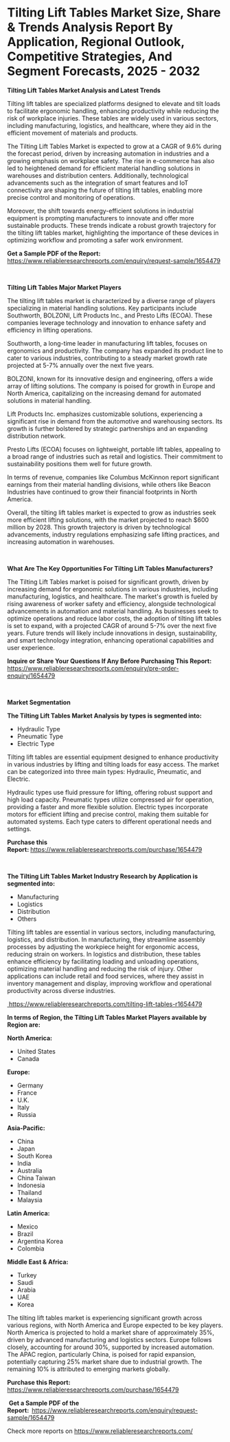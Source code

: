 <p><h1>Tilting Lift Tables Market Size, Share & Trends Analysis Report By Application, Regional Outlook, Competitive Strategies, And Segment Forecasts, 2025 - 2032</h1></p><p><strong>Tilting Lift Tables Market Analysis and Latest Trends</strong></p>
<p><p>Tilting lift tables are specialized platforms designed to elevate and tilt loads to facilitate ergonomic handling, enhancing productivity while reducing the risk of workplace injuries. These tables are widely used in various sectors, including manufacturing, logistics, and healthcare, where they aid in the efficient movement of materials and products.</p><p>The Tilting Lift Tables Market is expected to grow at a CAGR of 9.6% during the forecast period, driven by increasing automation in industries and a growing emphasis on workplace safety. The rise in e-commerce has also led to heightened demand for efficient material handling solutions in warehouses and distribution centers. Additionally, technological advancements such as the integration of smart features and IoT connectivity are shaping the future of tilting lift tables, enabling more precise control and monitoring of operations.</p><p>Moreover, the shift towards energy-efficient solutions in industrial equipment is prompting manufacturers to innovate and offer more sustainable products. These trends indicate a robust growth trajectory for the tilting lift tables market, highlighting the importance of these devices in optimizing workflow and promoting a safer work environment.</p></p>
<p><strong>Get a Sample PDF of the Report:&nbsp;</strong> <a href="https://www.reliableresearchreports.com/enquiry/request-sample/1654479?utm_campaign=2395&utm_medium=2&utm_source=Github&utm_content=ia&utm_term=11042025&utm_id=tilting-lift-tables">https://www.reliableresearchreports.com/enquiry/request-sample/1654479</a></p>
<p>&nbsp;</p>
<p><strong>Tilting Lift Tables Major Market Players</strong></p>
<p><p>The tilting lift tables market is characterized by a diverse range of players specializing in material handling solutions. Key participants include Southworth, BOLZONI, Lift Products Inc., and Presto Lifts (ECOA). These companies leverage technology and innovation to enhance safety and efficiency in lifting operations.</p><p>Southworth, a long-time leader in manufacturing lift tables, focuses on ergonomics and productivity. The company has expanded its product line to cater to various industries, contributing to a steady market growth rate projected at 5-7% annually over the next five years. </p><p>BOLZONI, known for its innovative design and engineering, offers a wide array of lifting solutions. The company is poised for growth in Europe and North America, capitalizing on the increasing demand for automated solutions in material handling.</p><p>Lift Products Inc. emphasizes customizable solutions, experiencing a significant rise in demand from the automotive and warehousing sectors. Its growth is further bolstered by strategic partnerships and an expanding distribution network. </p><p>Presto Lifts (ECOA) focuses on lightweight, portable lift tables, appealing to a broad range of industries such as retail and logistics. Their commitment to sustainability positions them well for future growth.</p><p>In terms of revenue, companies like Columbus McKinnon report significant earnings from their material handling divisions, while others like Beacon Industries have continued to grow their financial footprints in North America. </p><p>Overall, the tilting lift tables market is expected to grow as industries seek more efficient lifting solutions, with the market projected to reach $600 million by 2028. This growth trajectory is driven by technological advancements, industry regulations emphasizing safe lifting practices, and increasing automation in warehouses.</p></p>
<p>&nbsp;</p>
<p><strong>What Are The Key Opportunities For Tilting Lift Tables Manufacturers?</strong></p>
<p><p>The Tilting Lift Tables market is poised for significant growth, driven by increasing demand for ergonomic solutions in various industries, including manufacturing, logistics, and healthcare. The market's growth is fueled by rising awareness of worker safety and efficiency, alongside technological advancements in automation and material handling. As businesses seek to optimize operations and reduce labor costs, the adoption of tilting lift tables is set to expand, with a projected CAGR of around 5-7% over the next five years. Future trends will likely include innovations in design, sustainability, and smart technology integration, enhancing operational capabilities and user experience.</p></p>
<p><strong>Inquire or Share Your Questions If Any Before Purchasing This Report:</strong> <a href="https://www.reliableresearchreports.com/enquiry/pre-order-enquiry/1654479?utm_campaign=2395&utm_medium=2&utm_source=Github&utm_content=ia&utm_term=11042025&utm_id=tilting-lift-tables">https://www.reliableresearchreports.com/enquiry/pre-order-enquiry/1654479</a></p>
<p>&nbsp;</p>
<p><strong>Market Segmentation</strong></p>
<p><strong>The Tilting Lift Tables Market Analysis by types is segmented into:</strong></p>
<p><ul><li>Hydraulic Type</li><li>Pneumatic Type</li><li>Electric Type</li></ul></p>
<p><p>Tilting lift tables are essential equipment designed to enhance productivity in various industries by lifting and tilting loads for easy access. The market can be categorized into three main types: Hydraulic, Pneumatic, and Electric.</p><p>Hydraulic types use fluid pressure for lifting, offering robust support and high load capacity. Pneumatic types utilize compressed air for operation, providing a faster and more flexible solution. Electric types incorporate motors for efficient lifting and precise control, making them suitable for automated systems. Each type caters to different operational needs and settings.</p></p>
<p><strong>Purchase this Report:&nbsp;</strong><a href="https://www.reliableresearchreports.com/purchase/1654479?utm_campaign=2395&utm_medium=2&utm_source=Github&utm_content=ia&utm_term=11042025&utm_id=tilting-lift-tables">https://www.reliableresearchreports.com/purchase/1654479</a></p>
<p>&nbsp;</p>
<p><strong>The Tilting Lift Tables Market Industry Research by Application is segmented into:</strong></p>
<p><ul><li>Manufacturing</li><li>Logistics</li><li>Distribution</li><li>Others</li></ul></p>
<p><p>Tilting lift tables are essential in various sectors, including manufacturing, logistics, and distribution. In manufacturing, they streamline assembly processes by adjusting the workpiece height for ergonomic access, reducing strain on workers. In logistics and distribution, these tables enhance efficiency by facilitating loading and unloading operations, optimizing material handling and reducing the risk of injury. Other applications can include retail and food services, where they assist in inventory management and display, improving workflow and operational productivity across diverse industries.</p></p>
<p><a href="https://www.reliableresearchreports.com/tilting-lift-tables-r1654479?utm_campaign=2395&utm_medium=2&utm_source=Github&utm_content=ia&utm_term=11042025&utm_id=tilting-lift-tables">&nbsp;https://www.reliableresearchreports.com/tilting-lift-tables-r1654479</a></p>
<p><strong>In terms of Region, the Tilting Lift Tables Market Players available by Region are:</strong></p>
<p>
    <p> <strong> North America: </strong>
        <ul>
            <li>United States</li>
            <li>Canada</li>
        </ul>
        </p> 
    <p> <strong> Europe: </strong>
        <ul>
            <li>Germany</li>
            <li>France</li>
            <li>U.K.</li>
            <li>Italy</li>
            <li>Russia</li>
        </ul>
        </p> 
    <p> <strong> Asia-Pacific: </strong>
        <ul>
            <li>China</li>
            <li>Japan</li>
            <li>South Korea</li>
            <li>India</li>
            <li>Australia</li>
            <li>China Taiwan</li>
            <li>Indonesia</li>
            <li>Thailand</li>
            <li>Malaysia</li>
        </ul>
        </p> 
    <p> <strong> Latin America: </strong>
        <ul>
            <li>Mexico</li>
            <li>Brazil</li>
            <li>Argentina Korea</li>
            <li>Colombia</li>
        </ul>
        </p> 
    <p> <strong> Middle East & Africa: </strong>
        <ul>
            <li>Turkey</li>
            <li>Saudi</li>
            <li>Arabia</li>
            <li>UAE</li>
            <li>Korea</li>
        </ul>
    </p>
    </p>
<p><p>The tilting lift tables market is experiencing significant growth across various regions, with North America and Europe expected to be key players. North America is projected to hold a market share of approximately 35%, driven by advanced manufacturing and logistics sectors. Europe follows closely, accounting for around 30%, supported by increased automation. The APAC region, particularly China, is poised for rapid expansion, potentially capturing 25% market share due to industrial growth. The remaining 10% is attributed to emerging markets globally.</p></p>
<p><strong>Purchase this Report: </strong><a href="https://www.reliableresearchreports.com/purchase/1654479?utm_campaign=2395&utm_medium=2&utm_source=Github&utm_content=ia&utm_term=11042025&utm_id=tilting-lift-tables">https://www.reliableresearchreports.com/purchase/1654479</a></p>
<p>&nbsp;<strong>Get a Sample PDF of the Report:&nbsp;&nbsp;</strong><a href="https://www.reliableresearchreports.com/enquiry/request-sample/1654479?utm_campaign=2395&utm_medium=2&utm_source=Github&utm_content=ia&utm_term=11042025&utm_id=tilting-lift-tables">https://www.reliableresearchreports.com/enquiry/request-sample/1654479</a></p>
<p><strong></strong></p>
<p>Check more reports on <a href="https://www.reliableresearchreports.com/?utm_campaign=2395&utm_medium=2&utm_source=Github&utm_content=ia&utm_term=11042025&utm_id=tilting-lift-tables">https://www.reliableresearchreports.com/</a></p>